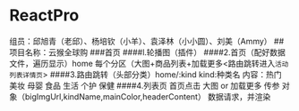# ReactPro
组员：邱旭青（老邱）、杨培钦（小羊）、袁泽林（小小圆）、刘美（Ammy）
##项目名称：云猴全球购
###首页
####l.轮播图（插件）
####2.首页（配好数据文件，遍历显示）home
	每个分区（大图+商品列表+加载更多<路由跳转进入```活动列表详情页```>
####3.路由跳转（头部分类）home/:kind   kind:种类名
 	内容：热门 美妆 母婴 食品 生活 个护 保健
####4.列表页
	首页点击 大图 or 加载更多 传参 对象（bigImgUrl,kindName,mainColor,headerContent）
	 数据请求，并渲染
